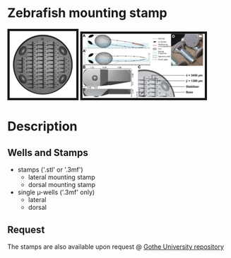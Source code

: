 # Zebrafish mounting stamp

<p float="centre">
  <img src="/v4_B_300.gif?raw=true" border="5" width=30% />
  <img src="/v4_B_fig1.jpg?raw=true" border="5" width=55% /> 
</p>

# Description

## Wells and Stamps

- stamps ('.stl' or '.3mf')
  + lateral mounting stamp
  + dorsal mounting stamp
- single µ-wells ('.3mf' only)
  + lateral
  + dorsal

## Request

The stamps are also available upon request @ [Gothe University repository](http://innovectis.de/technologien/goethe-depository/3d-printed-stamp-for-standardized-mounting-and-high-content-confocal-imaging-of-zebrafish-embryos/)
